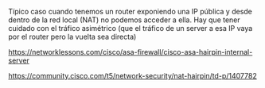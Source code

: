 Típico caso cuando tenemos un router exponiendo una IP pública y desde dentro de la red local (NAT) no podemos acceder a ella.
Hay que tener cuidado con el tráfico asimétrico (que el tráfico de un server a esa IP vaya por el router pero la vuelta sea directa)

https://networklessons.com/cisco/asa-firewall/cisco-asa-hairpin-internal-server

https://community.cisco.com/t5/network-security/nat-hairpin/td-p/1407782

